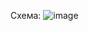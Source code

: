 Схема:
![image](https://user-images.githubusercontent.com/93463536/212567620-71bc96a0-f391-4a93-ac5f-158b24217d56.png)


